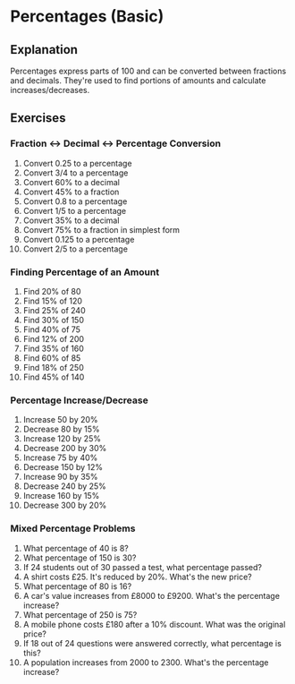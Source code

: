 # Percentages (Basic)

## Explanation
Percentages express parts of 100 and can be converted between fractions and decimals. They're used to find portions of amounts and calculate increases/decreases.

## Exercises

### Fraction ↔ Decimal ↔ Percentage Conversion
1. Convert 0.25 to a percentage
2. Convert 3/4 to a percentage
3. Convert 60% to a decimal
4. Convert 45% to a fraction
5. Convert 0.8 to a percentage
6. Convert 1/5 to a percentage
7. Convert 35% to a decimal
8. Convert 75% to a fraction in simplest form
9. Convert 0.125 to a percentage
10. Convert 2/5 to a percentage

### Finding Percentage of an Amount
1. Find 20% of 80
2. Find 15% of 120
3. Find 25% of 240
4. Find 30% of 150
5. Find 40% of 75
6. Find 12% of 200
7. Find 35% of 160
8. Find 60% of 85
9. Find 18% of 250
10. Find 45% of 140

### Percentage Increase/Decrease
1. Increase 50 by 20%
2. Decrease 80 by 15%
3. Increase 120 by 25%
4. Decrease 200 by 30%
5. Increase 75 by 40%
6. Decrease 150 by 12%
7. Increase 90 by 35%
8. Decrease 240 by 25%
9. Increase 160 by 15%
10. Decrease 300 by 20%

### Mixed Percentage Problems
1. What percentage of 40 is 8?
2. What percentage of 150 is 30?
3. If 24 students out of 30 passed a test, what percentage passed?
4. A shirt costs £25. It's reduced by 20%. What's the new price?
5. What percentage of 80 is 16?
6. A car's value increases from £8000 to £9200. What's the percentage increase?
7. What percentage of 250 is 75?
8. A mobile phone costs £180 after a 10% discount. What was the original price?
9. If 18 out of 24 questions were answered correctly, what percentage is this?
10. A population increases from 2000 to 2300. What's the percentage increase?